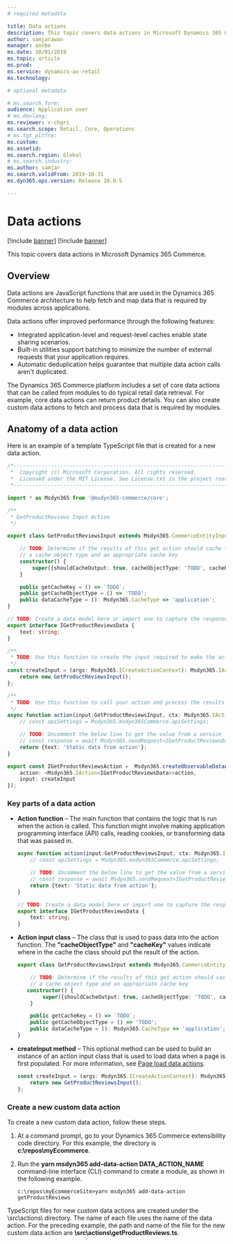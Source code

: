 ```yaml
---
# required metadata

title: Data actions
description: This topic covers data actions in Microsoft Dynamics 365 Commerce.
author: samjarawan
manager: annbe
ms.date: 10/01/2019
ms.topic: article
ms.prod: 
ms.service: dynamics-ax-retail
ms.technology: 

# optional metadata

# ms.search.form: 
audience: Application user
# ms.devlang: 
ms.reviewer: v-chgri
ms.search.scope: Retail, Core, Operations
# ms.tgt_pltfrm: 
ms.custom: 
ms.assetid: 
ms.search.region: Global
# ms.search.industry: 
ms.author: samjar
ms.search.validFrom: 2019-10-31
ms.dyn365.ops.version: Release 10.0.5

---
```

# Data actions

[!include [banner](../includes/preview-banner.md)]
[!include [banner](../includes/banner.md)]

This topic covers data actions in Microsoft Dynamics 365 Commerce.

## Overview

Data actions are JavaScript functions that are used in the Dynamics 365 Commerce architecture to help fetch and map data that is required by modules across applications.

Data actions offer improved performance through the following features:

- Integrated application-level and request-level caches enable state sharing scenarios.
- Built-in utilities support batching to minimize the number of external requests that your application requires.
- Automatic deduplication helps guarantee that multiple data action calls aren't duplicated.

The Dynamics 365 Commerce platform includes a set of core data actions that can be called from modules to do typical retail data retrieval. For example, core data actions can return product details. You can also create custom data actions to fetch and process data that is required by modules.

## Anatomy of a data action

Here is an example of a template TypeScript file that is created for a new data action.

```Typescript
/*---------------------------------------------------------------------------------------------
 *  Copyright (c) Microsoft Corporation. All rights reserved.
 *  Licensed under the MIT License. See License.txt in the project root for license information.
 *--------------------------------------------------------------------------------------------*/

import * as Msdyn365 from '@msdyn365-commerce/core';

/**
 * GetProductReviews Input Action
 */

export class GetProductReviewsInput extends Msdyn365.CommerceEntityInput implements Msdyn365.IActionInput {

    // TODO: Determine if the results of this get action should cache the results and if so provide
    // a cache object type and an appropriate cache key
    constructor() {
        super({shouldCacheOutput: true, cacheObjectType: 'TODO', cacheKey: 'TODO'});
    }

    public getCacheKey = () => `TODO`;
    public getCacheObjectType = () => 'TODO';
    public dataCacheType = (): Msdyn365.CacheType => 'application';
}

// TODO: Create a data model here or import one to capture the response of the action
export interface IGetProductReviewsData {
    text: string;
}

/**
 * TODO: Use this function to create the input required to make the action call
 */
const createInput = (args: Msdyn365.ICreateActionContext): Msdyn365.IActionInput => {
    return new GetProductReviewsInput();
};

/**
 * TODO: Use this function to call your action and process the results as needed
 */
async function action(input:GetProductReviewsInput, ctx: Msdyn365.IActionContext):Promise<IGetProductReviewsData> {
    // const apiSettings = Msdyn365.msdyn365Commerce.apiSettings;

    // TODO: Uncomment the below line to get the value from a service
    // const response = await Msdyn365.sendRequest<IGetProductReviewsData[]>('/get/example/id/1', 'get');
    return {text: 'Static data from action'};
}

export const IGetProductReviewsAction =  Msdyn365.createObservableDataAction({
    action: <Msdyn365.IAction<IGetProductReviewsData>>action,
    input: createInput
});
```

### Key parts of a data action

* **Action function** – The main function that contains the logic that is run when the action is called. This function might involve making application programming interface (API) calls, reading cookies, or transforming data that was passed in.

    ```Typescript
    async function action(input:GetProductReviewsInput, ctx: Msdyn365.IActionContext):Promise<IGetProductReviewsData> {
        // const apiSettings = Msdyn365.msdyn365Commerce.apiSettings;

        // TODO: Uncomment the below line to get the value from a service
        // const response = await Msdyn365.sendRequest<IGetProductReviewsData[]>('/get/example/id/1', 'get');
        return {text: 'Static data from action'};
    }

    // TODO: Create a data model here or import one to capture the response of the action
    export interface IGetProductReviewsData {
        text: string;
    }
    ```

* **Action input class** – The class that is used to pass data into the action function. The **"cacheObjectType"** and **"cacheKey"** values indicate where in the cache the class should put the result of the action.

    ```Typescript
    export class GetProductReviewsInput extends Msdyn365.CommerceEntityInput implements Msdyn365.IActionInput {

        // TODO: Determine if the results of this get action should cache the results and if so provide
        // a cache object type and an appropriate cache key
       constructor() {
            super({shouldCacheOutput: true, cacheObjectType: 'TODO', cacheKey: 'TODO'});
        }

        public getCacheKey = () => `TODO`;
        public getCacheObjectType = () => 'TODO';
        public dataCacheType = (): Msdyn365.CacheType => 'application';
    }
    ```

* **createInput method** – This optional method can be used to build an instance of an action input class that is used to load data when a page is first populated. For more information, see [Page load data actions](TBD).

    ```Typescript
    const createInput = (args: Msdyn365.ICreateActionContext): Msdyn365.IActionInput => {
        return new GetProductReviewsInput();
    };
    ```

### Create a new custom data action

To create a new custom data action, follow these steps.

1. At a command prompt, go to your Dynamics 365 Commerce extensibility code directory. For this example, the directory is **c:\\repos\\myEcommerce**.
1. Run the **yarn msdyn365 add-data-action DATA\_ACTION\_NAME** command-line interface (CLI) command to create a module, as shown in the following example.

    ```
    c:\repos\myEcommerceSite>yarn msdyn365 add-data-action getProductReviews
    ```

TypeScript files for new custom data actions are created under the \\src\\actions\\ directory. The name of each file uses the name of the data action. For the preceding example, the path and name of the file for the new custom data action are **\\src\\actions\\getProductReviews.ts**.
